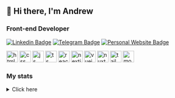 ## 👋 Hi there, I'm  Andrew
### Front-end Developer


[![Linkedin Badge](https://img.shields.io/badge/LinkedIn-0072b1?style=for-the-badge&logo=linkedin&logoColor=white)](https://www.linkedin.com/in/andrew-suponev/)  [![Telegram Badge](https://img.shields.io/badge/Telegram-0088cc?style=for-the-badge&logo=telegram&logoColor=white)](https://t.me/andrewsupo/)  [![Personal Website Badge](https://img.shields.io/badge/Personal-be3455?style=for-the-badge&logo=react&logoColor=white)](https://supo.netlify.app/)

<img src="https://cdn.jsdelivr.net/gh/devicons/devicon/icons/html5/html5-original.svg" title="html" width="30"/>  <img src="https://cdn.jsdelivr.net/gh/devicons/devicon/icons/css3/css3-original.svg" title="css" width="30"/>  <img src="https://cdn.jsdelivr.net/gh/devicons/devicon/icons/javascript/javascript-original.svg" title="js" width="30"/>  <img src="https://cdn.jsdelivr.net/gh/devicons/devicon/icons/typescript/typescript-original.svg" title="ts" width="30"/>  <img src="https://cdn.jsdelivr.net/gh/devicons/devicon/icons/react/react-original.svg" title="react" width="30"/>  <img src="https://cdn.jsdelivr.net/gh/devicons/devicon/icons/nextjs/nextjs-original.svg" title="nextjs" width="30"/>  <img src="https://cdn.jsdelivr.net/gh/devicons/devicon/icons/vuejs/vuejs-original.svg" title="vuejs" width="30"/>  <img src="https://cdn.jsdelivr.net/gh/devicons/devicon/icons/nuxtjs/nuxtjs-original.svg" title="nuxt" width="30"/>  <img src="https://upload.wikimedia.org/wikipedia/commons/d/d5/Tailwind_CSS_Logo.svg" title="tailwindCSS" width="30"/>  <img src="https://cdn.jsdelivr.net/gh/devicons/devicon/icons/mongodb/mongodb-original.svg" title="mongodb" width="30"/>

### My stats
<details>
  <summary>Click here</summary>
  <br />
  <img src="https://github-profile-summary-cards.vercel.app/api/cards/profile-details?username=elsuppo" alt="profile-details"/>
  <img src="https://github-profile-summary-cards.vercel.app/api/cards/most-commit-language?username=elsuppo" alt="most-commit-language"/>
  <img src="https://github-profile-summary-cards.vercel.app/api/cards/stats?username=elsuppo" alt="github-stats"/>
</details>
